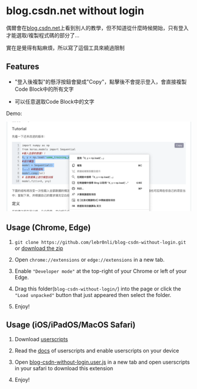 # blog.csdn.net without login

偶爾會在[blog.csdn.net](http://blog.csdn.net)上看到別人的教學，但不知道從什麼時候開始，只有登入才能選取/複製程式碼的部分了...

實在是覺得有點麻煩，所以寫了這個工具來繞過限制

## Features

- "登入後複製"的懸浮按鈕會變成"Copy"，點擊後不會提示登入，會直接複製Code Block中的所有文字

- 可以任意選取Code Block中的文字

Demo:

![demo](./demo.png)

## Usage (Chrome, Edge)

1. `git clone https://github.com/lebr0nli/blog-csdn-without-login.git` or [download the zip](https://github.com/lebr0nli/blog-csdn-without-login/archive/refs/heads/main.zip)

2. Open `chrome://extensions` or `edge://extensions` in a new tab.

3. Enable `"Developer mode"` at the top-right of your Chrome or left of your Edge.

4. Drag this folder(`blog-csdn-without-login/`) into the page or click the `"Load unpacked"` button that just appeared then select the folder.

5. Enjoy!

## Usage (iOS/iPadOS/MacOS Safari)

1. Download [userscripts](https://apps.apple.com/us/app/userscripts/id1463298887)

2. Read the [docs](https://github.com/quoid/userscripts#userscripts-safari) of userscripts and enable userscripts on your device

3. Open [blog-csdn-without-login.user.js](https://raw.githubusercontent.com/lebr0nli/blog-csdn-without-login/main/blog-csdn-without-login.user.js) in a new tab and open userscripts in your safari to download this extension

4. Enjoy!
